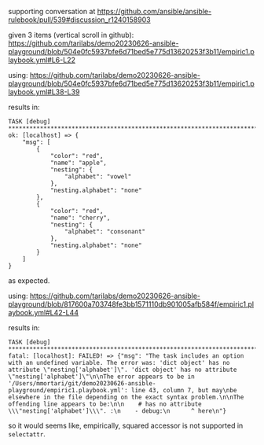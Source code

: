 supporting conversation at https://github.com/ansible/ansible-rulebook/pull/539#discussion_r1240158903

given 3 items (vertical scroll in github):
https://github.com/tarilabs/demo20230626-ansible-playground/blob/504e0fc5937bfe6d71bed5e775d13620253f3b11/empiric1.playbook.yml#L6-L22

using:
https://github.com/tarilabs/demo20230626-ansible-playground/blob/504e0fc5937bfe6d71bed5e775d13620253f3b11/empiric1.playbook.yml#L38-L39

results in:
```
TASK [debug] **********************************************************************************************************************************************************************
ok: [localhost] => {
    "msg": [
        {
            "color": "red",
            "name": "apple",
            "nesting": {
                "alphabet": "vowel"
            },
            "nesting.alphabet": "none"
        },
        {
            "color": "red",
            "name": "cherry",
            "nesting": {
                "alphabet": "consonant"
            },
            "nesting.alphabet": "none"
        }
    ]
}
```

as expected.

using:
https://github.com/tarilabs/demo20230626-ansible-playground/blob/817600a703748fe3bb1571110db901005afb584f/empiric1.playbook.yml#L42-L44

results in:
```
TASK [debug] **********************************************************************************************************************************************************************
fatal: [localhost]: FAILED! => {"msg": "The task includes an option with an undefined variable. The error was: 'dict object' has no attribute \"nesting['alphabet']\". 'dict object' has no attribute \"nesting['alphabet']\"\n\nThe error appears to be in '/Users/mmortari/git/demo20230626-ansible-playground/empiric1.playbook.yml': line 43, column 7, but may\nbe elsewhere in the file depending on the exact syntax problem.\n\nThe offending line appears to be:\n\n    # has no attribute \\\"nesting['alphabet']\\\". :\n    - debug:\n      ^ here\n"}
```

so it would seems like, empirically, squared accessor is not supported in `selectattr`.
